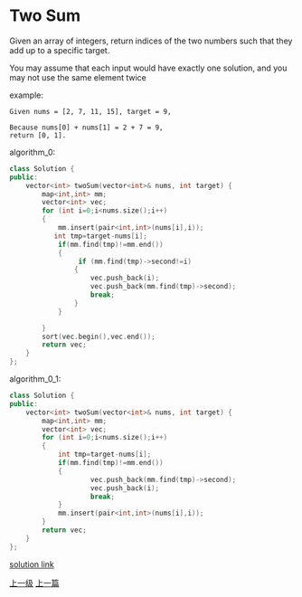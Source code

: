 # Two Sum
Given an array of integers, return indices of the two numbers such that they add up to a specific target.

You may assume that each input would have exactly one solution, and you may not use the same element twice

example:
```
Given nums = [2, 7, 11, 15], target = 9,

Because nums[0] + nums[1] = 2 + 7 = 9,
return [0, 1].
```

algorithm_0:
```c++
class Solution {
public:
    vector<int> twoSum(vector<int>& nums, int target) {
        map<int,int> mm;
        vector<int> vec;
        for (int i=0;i<nums.size();i++)
        {
            mm.insert(pair<int,int>(nums[i],i));
           int tmp=target-nums[i];
            if(mm.find(tmp)!=mm.end())
            {
                 if (mm.find(tmp)->second!=i)
                {
                    vec.push_back(i);
                    vec.push_back(mm.find(tmp)->second);
                    break;
                }
            }

        }
        sort(vec.begin(),vec.end());
        return vec;
    }
};
```


algorithm_0_1:
```c++
class Solution {
public:
    vector<int> twoSum(vector<int>& nums, int target) {
        map<int,int> mm;
        vector<int> vec;
        for (int i=0;i<nums.size();i++)
        {           
            int tmp=target-nums[i];
            if(mm.find(tmp)!=mm.end())
            {
                    vec.push_back(mm.find(tmp)->second);
                    vec.push_back(i);
                    break;
            }
            mm.insert(pair<int,int>(nums[i],i));
        }
        return vec;
    }
};
```


[solution link](https://leetcode.com/problems/two-sum/solution/)













[上一级](base.md)
[上一篇](sqrt.md)
